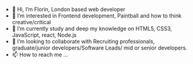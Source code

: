 - 👋 Hi, I’m Florin, London based web developer
- 👀 I’m interested in Frontend development, Paintball and how to think creative/critical 
- 🌱 I’m currently study and deep my knowledge on HTML5, CSS3, JavaScript, react, Node.js
- 💞️ I’m looking to collaborate with Recruiting professionals, graduate/junior developers/Software Leads/ mid or senior developers.
- 📫 How to reach me ...

<!---
FlorinDumitru22/FlorinDumitru22 is a ✨ special ✨ repository because its `README.md` (this file) appears on your GitHub profile.
You can click the Preview link to take a look at your changes.
--->
